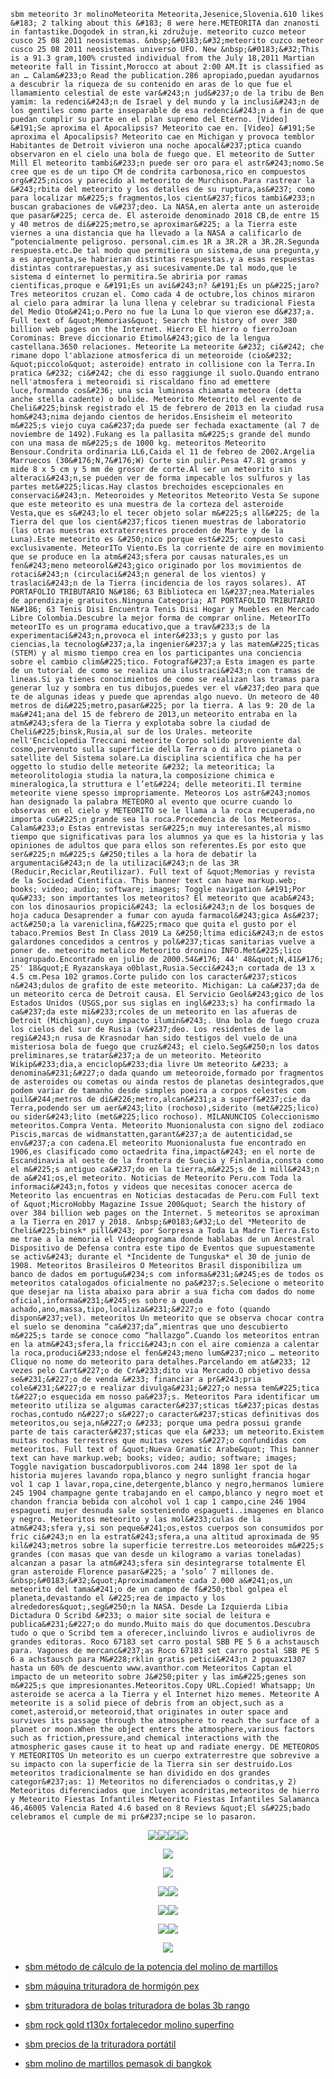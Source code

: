 
```
sbm meteorito 3r molinoMeteorita Meteorita,Jesenice,Slovenia.610 likes &#183; 2 talking about this &#183; 8 were here.METEORITA dan znanosti in fantastike.Dogodek in stran,ki združuje. meteorito cuzco meteor cusco 25 08 2011 neosistemas. &nbsp;&#0183;&#32;meteorito cuzco meteor cusco 25 08 2011 neosistemas universo UFO. New &nbsp;&#0183;&#32;This is a 91.3 gram,100% crusted individual from the July 18,2011 Martian meteorite fall in Tissint,Morocco at about 2:00 AM.It is classified as an … Calam&#233;o Read the publication.286 apropiado,puedan ayudarnos a descubrir la riqueza de su contenido en aras de lo que fue el llamamiento celestial de este var&#243;n jud&#237;o de la tribu de Ben yamim: la redenci&#243;n de Israel y del mundo y la inclusi&#243;n de los gentiles como parte inseparable de esa redenci&#243;n a fin de que puedan cumplir su parte en el plan supremo del Eterno. [Video] &#191;Se aproxima el Apocalipsis? Meteorito cae en. [Video] &#191;Se aproxima el Apocalipsis? Meteorito cae en Michigan y provoca temblor Habitantes de Detroit vivieron una noche apocal&#237;ptica cuando observaron en el cielo una bola de fuego que. El meteorito de Sutter Mill El meteorito tambi&#233;n puede ser oro para el astr&#243;nomo.Se cree que es de un tipo CM de condrita carbonosa,rico en compuestos org&#225;nicos y parecido al meteorito de Murchison.Para rastrear la &#243;rbita del meteorito y los detalles de su ruptura,as&#237; como para localizar m&#225;s fragmentos,los cient&#237;ficos tambi&#233;n buscan grabaciones de v&#237;deo. La NASA,en alerta ante un asteroide que pasar&#225; cerca de. El asteroide denominado 2018 CB,de entre 15 y 40 metros de di&#225;metro,se aproximar&#225; a la Tierra este viernes a una distancia que ha llevado a la NASA a calificarlo de “potencialmente peligroso. personal.cim.es 1R a 3R.2R a 3R.2R.Segunda respuesta.etc.De tal modo que permitiera un sistema,de una pregunta,y a es apregunta,se habrieran distintas respuestas.y a esas respuestas distintas contrarepuestas,y asi sucesivamente.De tal modo,que le sistema d einternet lo permitira.Se abriria por ramas cientificas,proque e &#191;Es un avi&#243;n? &#191;Es un p&#225;jaro? Tres meteoritos cruzan el. Como cada 4 de octubre,los chinos miraron al cielo para admirar la luna llena y celebrar su tradicional Fiesta del Medio Oto&#241;o.Pero no fue la Luna lo que vieron ese d&#237;a. Full text of &quot;Memorias&quot; Search the history of over 380 billion web pages on the Internet. Hierro El hierro o fierroJoan Corominas: Breve diccionario Etimol&#243;gico de la lengua castellana.3650 relaciones. Meteorite La meteorite &#232; ci&#242; che rimane dopo l'ablazione atmosferica di un meteoroide (cio&#232; &quot;piccolo&quot; asteroide) entrato in collisione con la Terra.In pratica &#232; ci&#242; che di esso raggiunge il suolo.Quando entrano nell'atmosfera i meteoroidi si riscaldano fino ad emettere luce,formando cos&#236; una scia luminosa chiamata meteora (detta anche stella cadente) o bolide. Meteorito Meteorito del evento de Cheli&#225;binsk registrado el 15 de febrero de 2013 en la ciudad rusa hom&#243;nima dejando cientos de heridos.Ensisheim el meteorito m&#225;s viejo cuya ca&#237;da puede ser fechada exactamente (al 7 de noviembre de 1492).Fukang es la pallasita m&#225;s grande del mundo con una masa de m&#225;s de 1000 kg. meteoritos Meteorito Bensour.Condrita ordinaria LL6,Caida el 11 de febreo de 2002.Argelia Marruecos (30&#176;N,7&#176;W) Corte sin pulir.Pesa 47.81 gramos y mide 8 x 5 cm y 5 mm de grosor de corte.Al ser un meteorito sin alteraci&#243;n,se pueden ver de forma impecable los sulfuros y las partes met&#225;licas.Hay clastos brechoides escepcionales en conservaci&#243;n. Meteoroides y Meteoritos Meteorito Vesta Se supone que este meteorito es una muestra de la corteza del asteroide Vesta,que es s&#243;lo el tecer objeto solar m&#225;s all&#225; de la Tierra del que los cient&#237;ficos tienen muestras de laboratorio (las otras muestras extraterrestres proceden de Marte y de la Luna).Este meteorito es &#250;nico porque est&#225; compuesto casi exclusivamente. MeteorITo Viento.Es la corriente de aire en movimiento que se produce en la atm&#243;sfera por causas naturales,es un fen&#243;meno meteorol&#243;gico originado por los movimientos de rotaci&#243;n (circulaci&#243;n general de los vientos) y traslaci&#243;n de la Tierra (incidencia de los rayos solares). AT PORTAFOLIO TRIBUTARIO N&#186; 63 Biblioteca en l&#237;nea.Materiales de aprendizaje gratuitos.Ninguna Categoria; AT PORTAFOLIO TRIBUTARIO N&#186; 63 Tenis Disi Encuentra Tenis Disi Hogar y Muebles en Mercado Libre Colombia.Descubre la mejor forma de comprar online. MeteorITo meteorITo es un programa educativo,que a trav&#233;s de la experimentaci&#243;n,provoca el inter&#233;s y gusto por las ciencias,la tecnolog&#237;a,la ingenier&#237;a y las matem&#225;ticas (STEM) y al mismo tiempo crea en los participantes una conciencia sobre el cambio clim&#225;tico. Fotograf&#237;a Esta imagen es parte de un tutorial de como se realiza una ilustraci&#243;n con tramas de lineas.Si ya tienes conocimientos de como se realizan las tramas para generar luz y sombra en tus dibujos,puedes ver el v&#237;deo para que te de algunas ideas y puede que aprendas algo nuevo. Un meteoro de 40 metros de di&#225;metro,pasar&#225; por la tierra. A las 9: 20 de la ma&#241;ana del 15 de febrero de 2013,un meteorito entraba en la atm&#243;sfera de la Tierra y explotaba sobre la ciudad de Cheli&#225;binsk,Rusia,al sur de los Urales. meteorite nell'Enciclopedia Treccani meteorite Corpo solido proveniente dal cosmo,pervenuto sulla superficie della Terra o di altro pianeta o satellite del Sistema solare.La disciplina scientifica che ha per oggetto lo studio delle meteorite &#232; la meteoritica; la meteorolitologia studia la natura,la composizione chimica e mineralogica,la struttura e l’et&#224; delle meteoriti.Il termine meteorite viene spesso impropriamente. Meteoros Los astr&#243;nomos han designado la palabra METEORO al evento que ocurre cuando lo observas en el cielo y METEORITO se le llama a la roca recuperada,no importa cu&#225;n grande sea la roca.Procedencia de los Meteoros. Calam&#233;o Estas entrevistas ser&#225;n muy interesantes,al mismo tiempo que significativas para los alumnos ya que es la historia y las opiniones de adultos que para ellos son referentes.Es por esto que ser&#225;n m&#225;s &#250;tiles a la hora de debatir la argumentaci&#243;n de la utilizaci&#243;n de las 3R (Reducir,Reciclar,Reutilizar). Full text of &quot;Memorias y revista de la Sociedad Cientifica. This banner text can have markup.web; books; video; audio; software; images; Toggle navigation &#191;Por qu&#233; son importantes los meteoritos? El meteorito que acab&#243; con los dinosaurios propici&#243; la eclosi&#243;n de los bosques de hoja caduca Desaprender a fumar con ayuda farmacol&#243;gica As&#237; act&#250;a la vareniclina,f&#225;rmaco que quita el gusto por el tabaco.Premios Best In Class 2019 La &#250;ltima edici&#243;n de estos galardones concedidos a centros y pol&#237;ticas sanitarias vuelve a poner de. meteorito metalico Meteorito dronino INFO.Met&#225;lico inagrupado.Encontrado en julio de 2000.54&#176; 44' 48&quot;N,41&#176; 25' 18&quot;E Ryazanskaya o0blast,Rusia.Secci&#243;n cortada de 13 x 4.5 cm.Pesa 102 gramos.Corte pulido con los caracter&#237;sticos n&#243;dulos de grafito de este meteorito. Michigan: La ca&#237;da de un meteorito cerca de Detroit causa. El Servicio Geol&#243;gico de los Estados Unidos (USGS,por sus siglas en ingl&#233;s) ha confirmado la ca&#237;da este mi&#233;rcoles de un meteorito en las afueras de Detroit (Michigan),cuyo impacto ilumin&#243;. Una bola de fuego cruza los cielos del sur de Rusia (v&#237;deo. Los residentes de la regi&#243;n rusa de Krasnodar han sido testigos del vuelo de una misteriosa bola de fuego que cruz&#243; el cielo.Seg&#250;n los datos preliminares,se tratar&#237;a de un meteorito. Meteorito Wikip&#233;dia,a enciclop&#233;dia livre Um meteorito &#233; a denomina&#231;&#227;o dada quando um meteoroide,formado por fragmentos de asteroides ou cometas ou ainda restos de planetas desintegrados,que podem variar de tamanho desde simples poeira a corpos celestes com quil&#244;metros de di&#226;metro,alcan&#231;a a superf&#237;cie da Terra,podendo ser um aer&#243;lito (rochoso),siderito (met&#225;lico) ou sider&#243;lito (met&#225;lico rochoso). MILANUNCIOS Coleccionismo meteoritos.Compra Venta. Meteorito Muonionalusta con signo del zodiaco Piscis,marcas de widmanstatten,garant&#237;a de autenticidad,se env&#237;a con cadena.El meteorito Muonionalusta fue encontrado en 1906,es clasificado como octaedrita fina,impact&#243; en el norte de Escandinavia al oeste de la frontera de Suecia y Finlandia,consta como el m&#225;s antiguo ca&#237;do en la tierra,m&#225;s de 1 mill&#243;n de a&#241;os,el meteorito. Noticias de Meteorito Peru.com Toda la informaci&#243;n,fotos y videos que necesitas conocer acerca de Meteorito las encuentras en Noticias destacadas de Peru.com Full text of &quot;MicroHobby Magazine Issue 200&quot; Search the history of over 384 billion web pages on the Internet. 5 meteoritos se aproximan a la Tierra en 2017 y 2018. &nbsp;&#0183;&#32;Lo del *Meteorito de Cheli&#225;binsk* pill&#243; por Sorpresa a Toda La Madre Tierra.Esto me trae a la memoria el Videoprograma donde hablabas de un Ancestral Dispositivo de Defensa contra este tipo de Eventos que supuestamente se activ&#243; durante el *Incidente de Tunguska* el 30 de junio de 1908. Meteoritos Brasileiros O Meteoritos Brasil disponibiliza um banco de dados em portugu&#234;s com informa&#231;&#245;es de todos os meteoritos catalogados oficialmente no pa&#237;s.Selecione o meteorito que desejar na lista abaixo para abrir a sua ficha com dados do nome oficial,informa&#231;&#245;es sobre a queda achado,ano,massa,tipo,localiza&#231;&#227;o e foto (quando dispon&#237;vel). meteoritos Un meteorito que se observa chocar contra el suelo se denomina “ca&#237;da”,mientras que uno descubierto m&#225;s tarde se conoce como “hallazgo”.Cuando los meteoritos entran en la atm&#243;sfera,la fricci&#243;n con el aire comienza a calentar la roca,produci&#233;ndose el fen&#243;meno lum&#237;nico … meteorito Clique no nome do meteorito para detalhes.Parcelando em at&#233; 12 vezes pelo Cart&#227;o de Cr&#233;dito via Mercado.O objetivo dessa se&#231;&#227;o de venda &#233; financiar a pr&#243;pria cole&#231;&#227;o e realizar divulga&#231;&#227;o nessa tem&#225;tica t&#227;o esquecida em nosso pa&#237;s. Meteoritos Para identificar um meteorito utiliza se algumas caracter&#237;sticas t&#237;picas destas rochas,contudo n&#227;o s&#227;o caracter&#237;sticas definitivas dos meteoritos,ou seja,n&#227;o &#233; porque uma pedra possui grande parte de tais caracter&#237;sticas que ela &#233; um meteorito.Existem muitas rochas terrestres que muitas vezes s&#227;o confundidas com meteoritos. Full text of &quot;Nueva Gramatic Arabe&quot; This banner text can have markup.web; books; video; audio; software; images; Toggle navigation buscadorpublivoros.com 244 1898 1er spot de la historia mujeres lavando ropa,blanco y negro sunlight francia hogar vol 1 cap 1 lavar,ropa,cine,detergente,blanco y negro,hermanos lumiere 245 1904 champagne gente trabajando en el campo,blanco y negro moet et chandon francia bebida con alcohol vol 1 cap 1 campo,cine 246 1904 espagueti mujer desnuda sale sosteniendo espagueti..imagenes en blanco y negro. Meteoritos meteorito y las mol&#233;culas de la atm&#243;sfera y,si son peque&#241;os,estos cuerpos son consumidos por fric ci&#243;n en la estrat&#243;sfera,a una altitud aproximada de 95 kil&#243;metros sobre la superficie terrestre.Los meteoroides m&#225;s grandes (con masas que van desde un kilogramo a varias toneladas) alcanzan a pasar la atm&#243;sfera sin desintegrarse totalmente El gran asteroide Florence pasar&#225; a ‘solo’ 7 millones de. &nbsp;&#0183;&#32;&quot;Aproximadamente cada 2.000 a&#241;os,un meteorito del tama&#241;o de un campo de f&#250;tbol golpea el planeta,devastando el &#225;rea de impacto y los alrededores&quot;,seg&#250;n la NASA. Desde La Izquierda Libia Dictadura O Scribd &#233; o maior site social de leitura e publica&#231;&#227;o do mundo.Muito mais do que documentos.Descubra tudo o que o Scribd tem a oferecer,incluindo livros e audiolivros de grandes editoras. Roco 67183 set carro postal SBB PE 5 6 a achstausch para. Vagones de mercanc&#237;as Roco 67183 set carro postal SBB PE 5 6 a achstausch para M&#228;rklin gratis petici&#243;n 2 pquaxz1307 hasta un 60% de descuento www.avanthor.com Meteoritos Captan el impacto de un meteorito sobre J&#250;piter y las im&#225;genes son m&#225;s que impresionantes.Meteoritos.Copy URL.Copied! Whatsapp; Un asteroide se acerca a la Tierra y el Internet hizo memes. Meteorite A meteorite is a solid piece of debris from an object,such as a comet,asteroid,or meteoroid,that originates in outer space and survives its passage through the atmosphere to reach the surface of a planet or moon.When the object enters the atmosphere,various factors such as friction,pressure,and chemical interactions with the atmospheric gases cause it to heat up and radiate energy. DE METEOROS Y METEORITOS Un meteorito es un cuerpo extraterrestre que sobrevive a su impacto con la superficie de la Tierra sin ser destruido.Los meteoritos tradicionalmente se han dividido en dos grandes categor&#237;as: 1) Meteoritos no diferenciados o condritas,y 2) Meteoritos diferenciados que incluyen acondritas,meteoritos de hierro y Meteorito Fiestas Infantiles Meteorito Fiestas Infantiles Salamanca 46,46005 Valencia Rated 4.6 based on 8 Reviews &quot;El s&#225;bado celebramos el cumple de mi pr&#237;ncipe se lo pasaron. 
```

<div align="center">

<a href="https://es-mill.shibang-china.com/github&k=sbm+meteorito+3r+molino"><img src="https://static.shibang-china.com/es/mill/index.jpg"></a><a href="https://es-mill.shibang-china.com/materials.htmlgithub&k=sbm+meteorito+3r+molino"><img src="https://static.shibang-china.com/es/mill/materials.jpg"></a><a href="https://es-mill.shibang-china.com/about.htmlgithub&k=sbm+meteorito+3r+molino"><img src="https://static.shibang-china.com/es/mill/about.jpg"></a><a href="https://es-mill.shibang-china.com/contact.htmlgithub&k=sbm+meteorito+3r+molino"><img src="https://static.shibang-china.com/es/mill/contact.jpg"></a>

<a href="https://es-mill.shibang-china.com/github&k=sbm+meteorito+3r+molino"><img src="https://static.shibang-china.com/es/mill/banner.jpg"></a>

<a href="https://swt.shibang-china.com/github&k=sbm+meteorito+3r+molino"><img src="https://static.shibang-china.com/es/mill/chat.jpg"></a>

<a href="https://es-mill.shibang-china.com/products/vertical-roller-mill.htmlgithub&k=sbm+meteorito+3r+molino"><img src="https://static.shibang-china.com/es/mill/vertical.jpg"></a><a href="https://es-mill.shibang-china.com/products/raymond-mill.htmlgithub&k=sbm+meteorito+3r+molino"><img src="https://static.shibang-china.com/es/mill/raymond.jpg"></a>

<a href="https://es-mill.shibang-china.com/products/ultrafine-grinding-mill.htmlgithub&k=sbm+meteorito+3r+molino"><img src="https://static.shibang-china.com/es/mill/ultrafine.jpg"></a><a href="https://es-mill.shibang-china.com/products/trapezium-grinding-mill.htmlgithub&k=sbm+meteorito+3r+molino"><img src="https://static.shibang-china.com/es/mill/trapezium.jpg"></a>

<a href="https://es-mill.shibang-china.com/products/ball-mill.htmlgithub&k=sbm+meteorito+3r+molino"><img src="https://static.shibang-china.com/es/mill/ball.jpg"></a><a href="https://es-mill.shibang-china.com/products/hammer-mill.htmlgithub&k=sbm+meteorito+3r+molino"><img src="https://static.shibang-china.com/es/mill/hammer.jpg"></a>

<a href="https://swt.shibang-china.com/github&k=sbm+meteorito+3r+molino"><img src="https://static.shibang-china.com/es/mill/case.jpg"></a>

</div>


* [sbm método de cálculo de la potencia del molino de martillos](sbm%20m%C3%A9todo%20de%20c%C3%A1lculo%20de%20la%20potencia%20del%20molino%20de%20martillos.md)

* [sbm máquina trituradora de hormigón pex](sbm%20m%C3%A1quina%20trituradora%20de%20hormig%C3%B3n%20pex.md)

* [sbm trituradora de bolas trituradora de bolas 3b rango](sbm%20trituradora%20de%20bolas%20trituradora%20de%20bolas%203b%20rango.md)

* [sbm rock gold t130x fortalecedor molino superfino](sbm%20rock%20gold%20t130x%20fortalecedor%20molino%20superfino.md)

* [sbm precios de la trituradora portátil](sbm%20precios%20de%20la%20trituradora%20port%C3%A1til.md)

* [sbm molino de martillos pemasok di bangkok](sbm%20molino%20de%20martillos%20pemasok%20di%20bangkok.md)